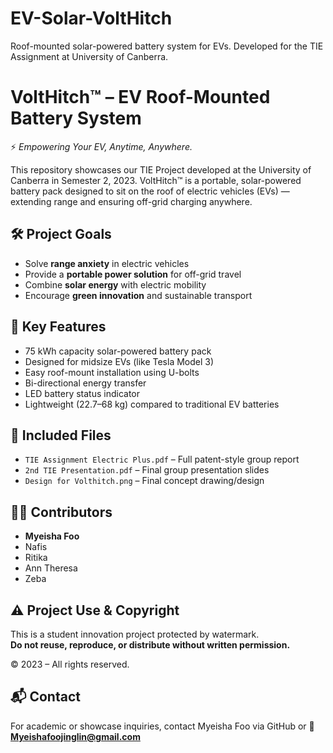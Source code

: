 # EV-Solar-VoltHitch
Roof-mounted solar-powered battery system for EVs. Developed for the TIE Assignment at University of Canberra.
# VoltHitch™ – EV Roof-Mounted Battery System

⚡ *Empowering Your EV, Anytime, Anywhere.*

This repository showcases our TIE Project developed at the University of Canberra in Semester 2, 2023. VoltHitch™ is a portable, solar-powered battery pack designed to sit on the roof of electric vehicles (EVs) — extending range and ensuring off-grid charging anywhere.

## 🛠️ Project Goals
- Solve **range anxiety** in electric vehicles
- Provide a **portable power solution** for off-grid travel
- Combine **solar energy** with electric mobility
- Encourage **green innovation** and sustainable transport

## 🌟 Key Features
- 75 kWh capacity solar-powered battery pack
- Designed for midsize EVs (like Tesla Model 3)
- Easy roof-mount installation using U-bolts
- Bi-directional energy transfer
- LED battery status indicator
- Lightweight (22.7–68 kg) compared to traditional EV batteries

## 📁 Included Files

- `TIE Assignment Electric Plus.pdf` – Full patent-style group report  
- `2nd TIE Presentation.pdf` – Final group presentation slides  
- `Design for Volthitch.png` – Final concept drawing/design  

## 👩‍💻 Contributors
- **Myeisha Foo**  
- Nafis  
- Ritika  
- Ann Theresa  
- Zeba  

## ⚠️ Project Use & Copyright
This is a student innovation project protected by watermark.  
**Do not reuse, reproduce, or distribute without written permission.**

© 2023 – All rights reserved.

## 📬 Contact
For academic or showcase inquiries, contact Myeisha Foo via GitHub or 📧 **Myeishafoojinglin@gmail.com**
